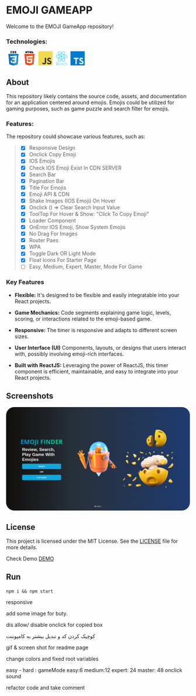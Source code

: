 # EMOJI GAMEAPP

Welcome to the EMOJI GameApp repository!

<h3 align="left">Technologies:</h3>
<p align="left"> <a href="https://www.w3schools.com/css/" target="_blank" rel="noreferrer" style="text-decoration: none !important;"></a>
<img src="https://raw.githubusercontent.com/devicons/devicon/master/icons/css3/css3-original-wordmark.svg" alt="css3" width="40" height="40"/></a>
  <a href="https://www.w3.org/html/" target="_blank" rel="noreferrer" style="text-decoration: none !important;">
   <img src="https://raw.githubusercontent.com/devicons/devicon/master/icons/html5/html5-original-wordmark.svg" alt="html5" width="40" height="40"/> </a>
    <a href="https://developer.mozilla.org/en-US/docs/Web/JavaScript" target="_blank" rel="noreferrer"style="text-decoration: none !important;">
     <img src="https://raw.githubusercontent.com/devicons/devicon/master/icons/javascript/javascript-original.svg" alt="javascript" width="40" height="40"/> </a>
      <a href="https://reactjs.org/" target="_blank" rel="noreferrer"style="text-decoration: none !important;">
       <img src="https://raw.githubusercontent.com/devicons/devicon/master/icons/react/react-original-wordmark.svg" alt="react" width="40" height="40"/> </a> 
       <a href="https://www.typescriptlang.org/" target="_blank" rel="noreferrer"style="text-decoration: none !important;">
       <img src="https://raw.githubusercontent.com/devicons/devicon/master/icons/typescript/typescript-original.svg" alt="typescript" width="40" height="40"/> </a>
        </p>

## About

This repository likely contains the source code, assets, and documentation for an application centered around emojis. Emojis could be utilized for gaming purposes, such as game puzzle and search filter for emojis.

### Features:
The repository could showcase various features, such as:

> - [x] Responsive Design
> - [x] Onclick Copy Emoji
> - [x] IOS Emojis
> - [x] Check IOS Emoji Exist In CDN SERVER
> - [x] Search Bar
> - [x] Pagination Bar
> - [x] Title For Emojis
> - [x] Emoji API & CDN
> - [x] Shake Images (IOS Emoji) On Hover
> - [x] Onclick () => Clear Search Input Value
> - [x] ToolTop For Hover & Show: "Click To Copy Emoji"
> - [x] Loader Component
> - [x] OnError IOS Emoji, Show System Emojis
> - [x] No Drag For Images
> - [x] Router Paes
> - [x] WPA
> - [x] Toggle Dark OR Light Mode
> - [x] Float Icons For Starter Page
> - [ ] Easy, Medium, Expert, Master, Mode For Game


### Key Features

- **Flexible:** It's designed to be flexible and easily integratable into your React projects. 

- **Game Mechanics:** Code segments explaining game logic, levels, scoring, or interactions related to the emoji-based game.

- **Responsive:** The timer is responsive and adapts to different screen sizes.

- **User Interface (UI)** Components, layouts, or designs that users interact with, possibly involving emoji-rich interfaces.

- **Built with ReactJS:** Leveraging the power of ReactJS, this timer component is efficient, maintainable, and easy to integrate into your React projects.

## Screenshots
<div>
  <img width="825" src="Screenshot.png">
</div>



## License

This project is licensed under the MIT License. See the [LICENSE](LICENSE.txt) file for more details.

Check Demo <a href="https://amirrahemi-countdown.vercel.app/" target="_blank">DEMO</a>

## Run 

```
npm i && npm start
```


responsive

add some image for buty.

dis allow/ disable onclick for copied box

کوچیک کردن کد و تبدیل بیشتر به کامپوننت


gif & screen shot for readme page

change colors and fixed root variables 

easy - hard : gameMode  easy:6 medium:12 expert: 24 master: 48
onclick sound

refactor code and take comment
